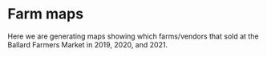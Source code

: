 # Farm maps

Here we are generating maps showing which farms/vendors that sold at the Ballard Farmers Market in 2019, 2020, and 2021.
